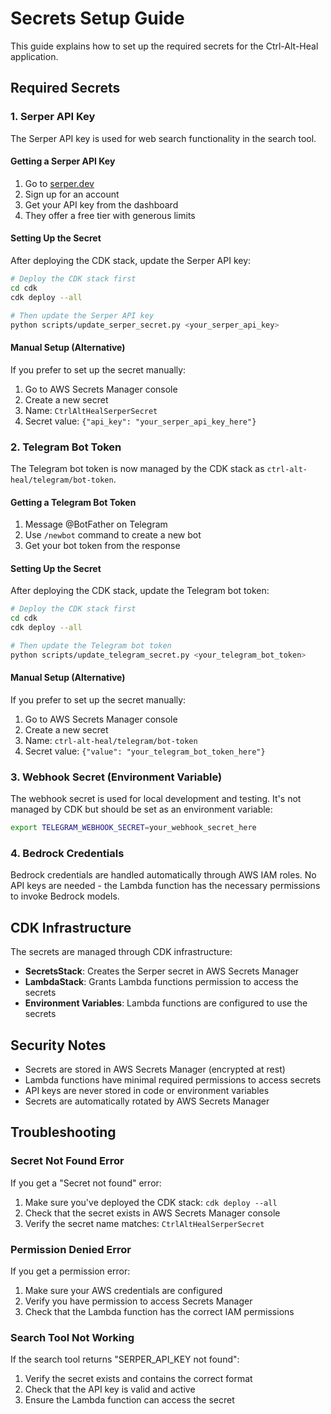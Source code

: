 # Secrets Setup Guide

This guide explains how to set up the required secrets for the Ctrl-Alt-Heal application.

## Required Secrets

### 1. Serper API Key

The Serper API key is used for web search functionality in the search tool.

#### Getting a Serper API Key

1. Go to [serper.dev](https://serper.dev)
2. Sign up for an account
3. Get your API key from the dashboard
4. They offer a free tier with generous limits

#### Setting Up the Secret

After deploying the CDK stack, update the Serper API key:

```bash
# Deploy the CDK stack first
cd cdk
cdk deploy --all

# Then update the Serper API key
python scripts/update_serper_secret.py <your_serper_api_key>
```

#### Manual Setup (Alternative)

If you prefer to set up the secret manually:

1. Go to AWS Secrets Manager console
2. Create a new secret
3. Name: `CtrlAltHealSerperSecret`
4. Secret value: `{"api_key": "your_serper_api_key_here"}`

### 2. Telegram Bot Token

The Telegram bot token is now managed by the CDK stack as `ctrl-alt-heal/telegram/bot-token`.

#### Getting a Telegram Bot Token

1. Message @BotFather on Telegram
2. Use `/newbot` command to create a new bot
3. Get your bot token from the response

#### Setting Up the Secret

After deploying the CDK stack, update the Telegram bot token:

```bash
# Deploy the CDK stack first
cd cdk
cdk deploy --all

# Then update the Telegram bot token
python scripts/update_telegram_secret.py <your_telegram_bot_token>
```

#### Manual Setup (Alternative)

If you prefer to set up the secret manually:

1. Go to AWS Secrets Manager console
2. Create a new secret
3. Name: `ctrl-alt-heal/telegram/bot-token`
4. Secret value: `{"value": "your_telegram_bot_token_here"}`

### 3. Webhook Secret (Environment Variable)

The webhook secret is used for local development and testing. It's not managed by CDK but should be set as an environment variable:

```bash
export TELEGRAM_WEBHOOK_SECRET=your_webhook_secret_here
```

### 4. Bedrock Credentials

Bedrock credentials are handled automatically through AWS IAM roles. No API keys are needed - the Lambda function has the necessary permissions to invoke Bedrock models.

## CDK Infrastructure

The secrets are managed through CDK infrastructure:

- **SecretsStack**: Creates the Serper secret in AWS Secrets Manager
- **LambdaStack**: Grants Lambda functions permission to access the secrets
- **Environment Variables**: Lambda functions are configured to use the secrets

## Security Notes

- Secrets are stored in AWS Secrets Manager (encrypted at rest)
- Lambda functions have minimal required permissions to access secrets
- API keys are never stored in code or environment variables
- Secrets are automatically rotated by AWS Secrets Manager

## Troubleshooting

### Secret Not Found Error

If you get a "Secret not found" error:

1. Make sure you've deployed the CDK stack: `cdk deploy --all`
2. Check that the secret exists in AWS Secrets Manager console
3. Verify the secret name matches: `CtrlAltHealSerperSecret`

### Permission Denied Error

If you get a permission error:

1. Make sure your AWS credentials are configured
2. Verify you have permission to access Secrets Manager
3. Check that the Lambda function has the correct IAM permissions

### Search Tool Not Working

If the search tool returns "SERPER_API_KEY not found":

1. Verify the secret exists and contains the correct format
2. Check that the API key is valid and active
3. Ensure the Lambda function can access the secret

